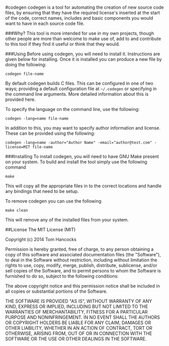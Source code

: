 #codegen
codegen is a tool for automating the creation of new source code files, by ensuring that they have the required license's inserted at the start of the code, correct names, includes and basic components you would want to have
in each source code file.

###Why?
This tool is more intended for use in my own projects, though other people are more than welcome to make use of, add to and contribute to this tool if they find it useful or think that they would.

###Using
Before using codegen, you will need to install it. Instructions are given below for installing. Once it is installed you can produce a new file by doing the following:

    codegen file-name

By default codegen builds C files. This can be configured in one of two ways; providing a default configuration file at `~/.codegen` or specifying in the command line arguments. More detailed information about this is provided here.

To specify the language on the command line, use the following:

    codegen -lang=name file-name

In addition to this, you may want to specify author information and license. These can be provided using the following:

    codegen -lang=name -author="Author Name" -email="author@test.com" -license=MIT file-name

###Installing
To install codegen, you will need to have GNU Make present on your system. To build and install the tool simply use the following command
    
    make

This will copy all the appropriate files in to the correct locations and handle any bindings that need to be setup.

To remove codegen you can use the following

    make clean

This will remove any of the installed files from your system.


##License
The MIT License (MIT)

Copyright (c) 2014 Tom Hancocks

Permission is hereby granted, free of charge, to any person obtaining a copy of
this software and associated documentation files (the "Software"), to deal in
the Software without restriction, including without limitation the rights to
use, copy, modify, merge, publish, distribute, sublicense, and/or sell copies of
the Software, and to permit persons to whom the Software is furnished to do so,
subject to the following conditions:

The above copyright notice and this permission notice shall be included in all
copies or substantial portions of the Software.

THE SOFTWARE IS PROVIDED "AS IS", WITHOUT WARRANTY OF ANY KIND, EXPRESS OR
IMPLIED, INCLUDING BUT NOT LIMITED TO THE WARRANTIES OF MERCHANTABILITY, FITNESS
FOR A PARTICULAR PURPOSE AND NONINFRINGEMENT. IN NO EVENT SHALL THE AUTHORS OR
COPYRIGHT HOLDERS BE LIABLE FOR ANY CLAIM, DAMAGES OR OTHER LIABILITY, WHETHER
IN AN ACTION OF CONTRACT, TORT OR OTHERWISE, ARISING FROM, OUT OF OR IN
CONNECTION WITH THE SOFTWARE OR THE USE OR OTHER DEALINGS IN THE SOFTWARE.
